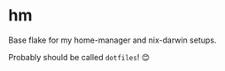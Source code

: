 # hm

Base flake for my home-manager and nix-darwin setups.

Probably should be called `dotfiles`! 😊
